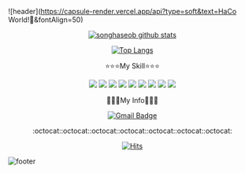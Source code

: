 

<!--
**songhaseob/songhaseob** is a ✨ _special_ ✨ repository because its `README.md` (this file) appears on your GitHub profile.

Here are some ideas to get you started:

- 🔭 I’m currently working on ...
- 🌱 I’m currently learning ...
- 👯 I’m looking to collaborate on ...
- 🤔 I’m looking for help with ...
- 💬 Ask me about ...
- 📫 How to reach me: ...
- 😄 Pronouns: ...
- ⚡ Fun fact: ...
-->
![header](https://capsule-render.vercel.app/api?type=soft&text=HaCo World!👋&fontAlign=50)

<div align=center>
	
[![songhaseob github stats](https://github-readme-stats.vercel.app/api?username=songhaseob&show_icons=true&theme=dracula)](https://github.com/metleeha/github-readme-stats)

[![Top Langs](https://github-readme-stats.vercel.app/api/top-langs/?username=songhaseob&layout=compact&theme=dracula)](https://github.com/metleeha)	 
	 


:star::star::star:My Skill:star::star::star:

<img src="https://img.shields.io/badge/Java-007396?style=flat-square&logo=Java&logoColor=white"/></a>
<img src="https://img.shields.io/badge/JavaScript-F7DF1E?style=flat-square&logo=JavaScript&logoColor=white"/></a>
<img src="https://img.shields.io/badge/Python-3766AB?style=flat-square&logo=Python&logoColor=white"/></a>
<img src="https://img.shields.io/badge/Spring-6DB33F?style=flat-square&logo=Spring&logoColor=white"/></a>
<img src="https://img.shields.io/badge/Oracle-F80000?style=flat-square&logo=Oracle&logoColor=white"/></a>
<img src="https://img.shields.io/badge/HTML5-E34F26?style=flat-square&logo=HTML5&logoColor=white"/></a>
<img src="https://img.shields.io/badge/jQuery-0769AD?style=flat-square&logo=jQuery&logoColor=white"/></a>
<img src="https://img.shields.io/badge/CSS3-1572B6?style=flat-square&logo=HTML5&logoColor=white"/></a>
<img src="https://img.shields.io/badge/GitHub-181717?style=flat-square&logo=GitHub&logoColor=white"/></a>


:see_no_evil::see_no_evil::see_no_evil:My Info:see_no_evil::see_no_evil::see_no_evil:

  [![Gmail Badge](https://img.shields.io/badge/Gmail-d14836?style=flat-square&logo=Gmail&logoColor=white&link=mailto:songhaseob@gmail.com)](mailto:songhaseob@gmail.com)



:octocat::octocat::octocat::octocat::octocat::octocat::octocat:

[![Hits](https://hits.seeyoufarm.com/api/count/incr/badge.svg?url=https%3A%2F%2Fgithub.com%2Fsonghaseob&count_bg=%2379C83D&title_bg=%23555555&icon=awesomelists.svg&icon_color=%23E7E7E7&title=hits&edge_flat=true)](https://hits.seeyoufarm.com)

</div>




![footer](https://capsule-render.vercel.app/api?section=footer)




    
